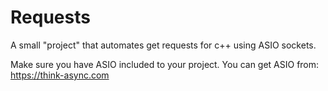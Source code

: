 # Requests
A small "project" that automates get requests for c++ using ASIO sockets.


Make sure you have ASIO included to your project. You can get ASIO from: https://think-async.com
